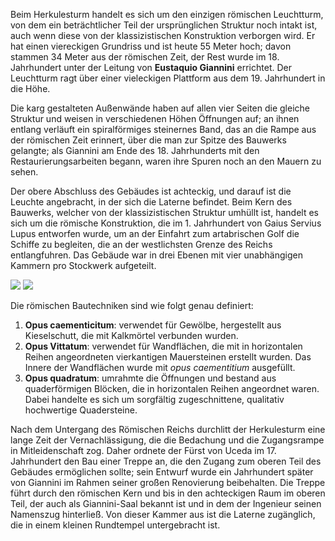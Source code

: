 Beim Herkulesturm handelt es sich um den einzigen römischen Leuchtturm, von dem ein beträchtlicher Teil der ursprünglichen Struktur noch intakt ist, auch wenn diese von der klassizistischen Konstruktion verborgen wird. Er hat einen viereckigen Grundriss und ist heute 55 Meter hoch; davon stammen 34 Meter aus der römischen Zeit, der Rest wurde im 18. Jahrhundert unter der Leitung von **Eustaquio Giannini** errichtet. Der Leuchtturm ragt über einer vieleckigen Plattform aus dem 19. Jahrhundert in die Höhe.

Die karg gestalteten Außenwände haben auf allen vier Seiten die gleiche Struktur und weisen in verschiedenen Höhen Öffnungen auf; an ihnen entlang verläuft ein spiralförmiges steinernes Band, das an die Rampe aus der römischen Zeit erinnert, über die man zur Spitze des Bauwerks gelangte; als Giannini am Ende des 18. Jahrhunderts mit den Restaurierungsarbeiten begann, waren ihre Spuren noch an den Mauern zu sehen.

Der obere Abschluss des Gebäudes ist achteckig, und darauf ist die Leuchte angebracht, in der sich die Laterne befindet. Beim Kern des Bauwerks, welcher von der klassizistischen Struktur umhüllt ist, handelt es sich um die römische Konstruktion, die im 1. Jahrhundert von Gaius Servius Lupus entworfen wurde, um an der Einfahrt zum artabrischen Golf die Schiffe zu begleiten, die an der westlichsten Grenze des Reichs entlangfuhren. Das Gebäude war in drei Ebenen mit vier unabhängigen Kammern pro Stockwerk aufgeteilt.

<div class="photoset-grid" data-layout="2">
<a href="http://ciav.s3.amazonaws.com/img/_DSC3318.jpg" class="fresco" data-fresco-group="article" data-fresco-caption=""><img src="http://ciav.s3.amazonaws.com/img/_DSC3318.jpg"></a>
<a href="http://ciav.s3.amazonaws.com/img/_DSC3308-2.jpg" class="fresco" data-fresco-group="article" data-fresco-caption=""><img src="http://ciav.s3.amazonaws.com/img/_DSC3308-2.jpg"></a>
</div>

Die römischen Bautechniken sind wie folgt genau definiert:

1. **Opus caementicitum**: verwendet für Gewölbe, hergestellt aus Kieselschutt, die mit Kalkmörtel verbunden wurden.
2. **Opus Vittatum**: verwendet für Wandflächen, die mit in horizontalen Reihen angeordneten vierkantigen Mauersteinen erstellt wurden. Das Innere der Wandflächen wurde mit *opus caementitium* ausgefüllt.
3. **Opus quadratum**: umrahmte die Öffnungen und bestand aus quaderförmigen Blöcken, die in horizontalen Reihen angeordnet waren. Dabei handelte es sich um sorgfältig zugeschnittene, qualitativ hochwertige Quadersteine.

Nach dem Untergang des Römischen Reichs durchlitt der Herkulesturm eine lange Zeit der Vernachlässigung, die die Bedachung und die Zugangsrampe in Mitleidenschaft zog. Daher ordnete der Fürst von Uceda im 17. Jahrhundert den Bau einer Treppe an, die den Zugang zum oberen Teil des Gebäudes ermöglichen sollte; sein Entwurf wurde ein Jahrhundert später von Giannini im Rahmen seiner großen Renovierung beibehalten. Die Treppe führt durch den römischen Kern und bis in den achteckigen Raum im oberen Teil, der auch als Giannini-Saal bekannt ist und in dem der Ingenieur seinen Namenszug hinterließ. Von dieser Kammer aus ist die Laterne zugänglich, die in einem kleinen Rundtempel untergebracht ist.

